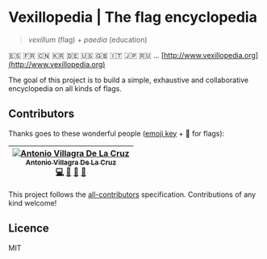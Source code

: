 # Vexillopedia | The flag encyclopedia
> _vexillum_ (flag) + _paedia_ (education)

:es: :fr: :cn: :kr: :de: :us: :uk: :it: :jp: :ru: ... [http://www.vexillopedia.org](http://www.vexillopedia.org)

The goal of this project is to build a simple, exhaustive and collaborative encyclopedia on all kinds of flags.


## Contributors

Thanks goes to these wonderful people ([emoji key](https://github.com/kentcdodds/all-contributors#emoji-key) + 🎌 for flags):

| [![Antonio Villagra De La Cruz](https://avatars.githubusercontent.com/AntonioVdlC?s=100)<br /><sub>Antonio Villagra De La Cruz</sub>](http://antoniovdlc.me)<br />[💻](https://github.com/AntonioVdlC/vexillopedia/commits?author=AntonioVdlC) [🎌](https://github.com/AntonioVdlC/vexillopedia/commits?author=AntonioVdlC) [📖](https://github.com/AntonioVdlC/vexillopedia/commits?author=AntonioVdlC) [🐛](https://github.com/AntonioVdlC/vexillopedia/issues?q=author%3AAntonioVdlC) |
| :---: |

This project follows the [all-contributors](https://github.com/kentcdodds/all-contributors) specification.
Contributions of any kind welcome!


## Licence
MIT
